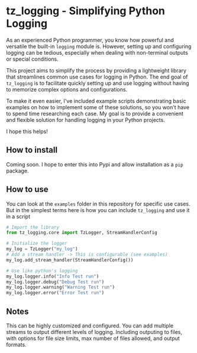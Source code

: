 # tz_logging - Simplifying Python Logging

As an experienced Python programmer, you know how powerful and versatile the built-in `logging` module is. However, setting up and configuring logging can be tedious, especially when dealing with non-terminal outputs or special conditions.

This project aims to simplify the process by providing a lightweight library that streamlines common use cases for logging in Python. The end goal of `tz_logging` is to facilitate quickly setting up and use logging without having to memorize complex options and configurations.

To make it even easier, I've included example scripts demonstrating basic examples on how to implement some of these solutions, so you won't have to spend time researching each case. My goal is to provide a convenient and flexible solution for handling logging in your Python projects.

I hope this helps!

## How to install

Coming soon. I hope to enter this into Pypi and allow installation as a `pip` package.

## How to use

You can look at the `examples` folder in this repository for specific use cases. But in the simplest terms here is how you can include `tz_logging` and use it in a script

```python
# Import the library
from tz_logging.core import TzLogger, StreamHandlerConfig

# Initialize the logger
my_log = TzLogger("my_log")
# Add a stream handler -> This is configurable (see examples)
my_log.add_stream_handler(StreamHandlerConfig())

# Use like python's logging 
my_log.logger.info("Info Test run")
my_log.logger.debug("Debug Test run")
my_log.logger.warning("Warning Test run")
my_log.logger.error("Error Test run")
```

## Notes

This can be highly customized and configured. You can add multiple streams to output different levels of logging. Including outputing to files, with options for file size limits, max number of files allowed, and output formats.
